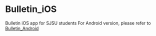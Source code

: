 # Bulletin_iOS
Bulletin iOS app for SJSU students
For Android version, please refer to [Bulletin_Android](https://github.com/YLCFQ/Bulletin_Android)
